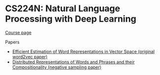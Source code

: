 # CS224N: Natural Language Processing with Deep Learning

[Course page](https://web.stanford.edu/class/archive/cs/cs224n/cs224n.1234/)

Papers

- [Efficient Estimation of Word Representations in Vector Space (original word2vec paper)](https://arxiv.org/pdf/1301.3781.pdf)
- [Distributed Representations of Words and Phrases and their Compositionality (negative sampling paper)](https://proceedings.neurips.cc/paper_files/paper/2013/file/9aa42b31882ec039965f3c4923ce901b-Paper.pdf)
